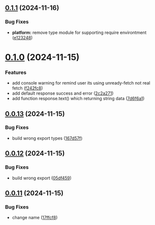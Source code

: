## [0.1.1](https://github.com/rizkyharahap/unready-fetch/compare/v0.1.0...v0.1.1) (2024-11-16)


### Bug Fixes

* **platform:** remove type module for supporting require environtment ([e123248](https://github.com/rizkyharahap/unready-fetch/commit/e12324869555ea8243cfd4194a1d26de0f45b6ae))



# [0.1.0](https://github.com/rizkyharahap/unready-fetch/compare/v0.0.13...v0.1.0) (2024-11-15)


### Features

* add console warning for remind user its using unready-fetch not real fetch ([f242fc8](https://github.com/rizkyharahap/unready-fetch/commit/f242fc8a90d81f929d2e6900381e576bf68f2948))
* add default response success and error ([2c2a271](https://github.com/rizkyharahap/unready-fetch/commit/2c2a2710df8cc0c92d61f96adf2a445967ce966a))
* add function response.text() which returning string data ([7d6f6a1](https://github.com/rizkyharahap/unready-fetch/commit/7d6f6a19520716eb2bd0807f8cde9561f667bf88))



## [0.0.13](https://github.com/rizkyharahap/unready-fetch/compare/v0.0.12...v0.0.13) (2024-11-15)


### Bug Fixes

* build wrong export types ([167d57f](https://github.com/rizkyharahap/unready-fetch/commit/167d57f57598191fc29222849b9812cc30e74c3d))



## [0.0.12](https://github.com/rizkyharahap/unready-fetch/compare/v0.0.11...v0.0.12) (2024-11-15)


### Bug Fixes

* build wrong export ([05df459](https://github.com/rizkyharahap/unready-fetch/commit/05df459942e31f6419000950074e15759721d783))



## [0.0.11](https://github.com/rizkyharahap/unready-fetch/compare/v0.0.10...v0.0.11) (2024-11-15)


### Bug Fixes

* change name ([17ffcf8](https://github.com/rizkyharahap/unready-fetch/commit/17ffcf86d22ad9441800def6ba610d1ad4b2f3e7))



